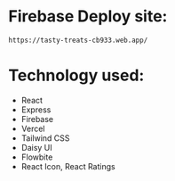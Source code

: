 # Firebase Deploy site:

```
https://tasty-treats-cb933.web.app/
```

# Technology used:

<ul>
<li>React</li>
<li>Express</li>
<li>Firebase</li>
<li>Vercel</li>
<li>Tailwind CSS</li>
<li>Daisy UI</li>
<li>Flowbite</li>
<li>React Icon, React Ratings</li>
</ul>

